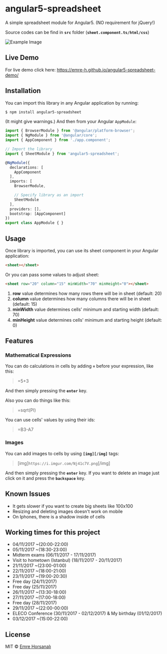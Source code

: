 # angular5-spreadsheet
A simple spreadsheet module for Angular5. (NO requirement for jQuery!)

Source codes can be find in **`src`** folder
(**`sheet.component.ts/html/css`**)

![Example Image](https://i.imgur.com/Nj41c7V.png "Example Image")


## Live Demo
For live demo click here: https://emre-h.github.io/angular5-spreadsheet-demo/
## Installation
You can import this library in any Angular application by running:
```bash
$ npm install angular5-spreadsheet
```
(It might give warnings.)
And then from your Angular `AppModule`:
```typescript
import { BrowserModule } from '@angular/platform-browser';
import { NgModule } from '@angular/core';
import { AppComponent } from './app.component';

// Import the library
import { SheetModule } from 'angular5-spreadsheet';

@NgModule({
  declarations: [
    AppComponent
  ],
  imports: [
    BrowserModule,

    // Specify library as an import
    SheetModule
  ],
  providers: [],
  bootstrap: [AppComponent]
})
export class AppModule { }
```
## Usage
Once library is imported, you can use its sheet component in your Angular application:
```html
<sheet></sheet>
```
Or you can pass some values to adjust sheet:
```html
<sheet row="20" column="15" minWidth="70" minHeight="0"></sheet>
```

 1. **row** value determines how many rows there will be in sheet (default: 20)
 2. **column** value determines how many columns there will be in sheet (default: 15)
 3. **minWidth** value determines cells' minimum and starting width (default: 70)
 4. **minHeight** value determines cells' minimum and starting height (default: 0)
## Features
### Mathematical Expressions
You can do calculations in cells by adding **`=`** before your expression, like this:
> =5+3

And then simply pressing the **`enter`** key.

Also you can do things like this:

> =sqrt(PI)

You can use cells' values by using their ids:

> =B3-A7
### Images
You can add images to cells by using **`[img][/img]`** tags:
> [img]`https://i.imgur.com/Nj41c7V.png`[/img]

And then simply pressing the **`enter`** key.
If you want to delete an image just click on it and press the **`backspace`** key.

## Known Issues

 - It gets slower if you want to create big sheets like 100x100
 - Resizing and deleting images doesn't work on mobile
 - On Iphones, there is a shadow inside of cells
 
## Working times for this project

 - 04/11/2017 ~(20:00-22:00)
 - 05/11/2017 ~(18:30-23:00)
 - Midterm exams
 (06/11/2017 - 17/11/2017)
 - Visit to hometown (Istanbul)
 (18/11/2017 - 20/11/2017)
 - 21/11/2017 ~(23:00-01:00)
 - 22/11/2017 ~(18:00-21:00)
 - 23/11/2017 ~(19:00-20:30)
 - Free day (24/11/2017)
 - Free day (25/11/2017)
 - 26/11/2017 ~(13:30-18:00)
 - 27/11/2017 ~(17:00-18:00)
 - Free day (28/11/2017)
 - 29/11/2017 ~(22:00-00:00)
 - ELECO Conference (30/11/2017 - 02/12/2017)
 & My birthday (01/12/2017)
 - 03/12/2017 ~(15:00-22:00)

## License
MIT © [Emre Horsanalı](mailto:emrehorsanali@outlook.com)
